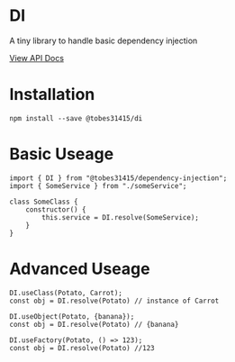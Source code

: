 # DI
A tiny library to handle basic dependency injection

[View API Docs](docs/di.md)

# Installation
    npm install --save @tobes31415/di

# Basic Useage
    import { DI } from "@tobes31415/dependency-injection";
    import { SomeService } from "./someService";

    class SomeClass {
        constructor() {
            this.service = DI.resolve(SomeService);
        }
    }

# Advanced Useage
    DI.useClass(Potato, Carrot);
    const obj = DI.resolve(Potato) // instance of Carrot
    
    DI.useObject(Potato, {banana});
    const obj = DI.resolve(Potato) // {banana}
    
    DI.useFactory(Potato, () => 123);
    const obj = DI.resolve(Potato) //123
